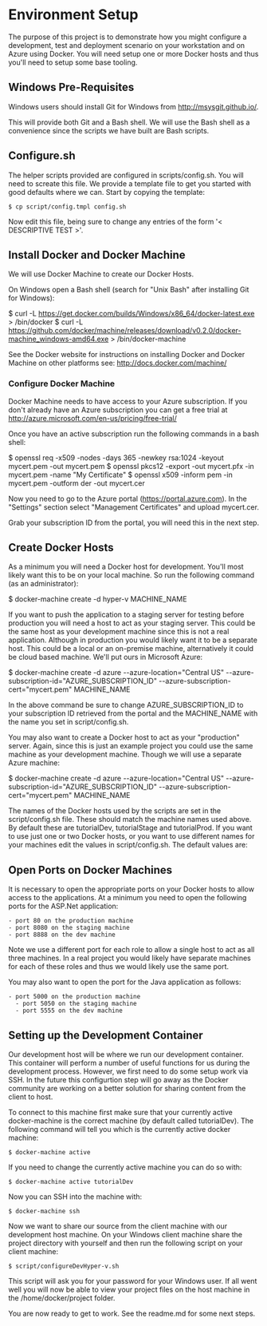 # Environment Setup #

The purpose of this project is to demonstrate how you might configure a
development, test and deployment scenario on your workstation and on Azure 
using Docker. You will need setup one or more Docker hosts and thus you'll
need to setup some base tooling.

## Windows Pre-Requisites ##

Windows users should install Git for Windows from http://msysgit.github.io/.

This will provide both Git and a Bash shell. We will use the Bash shell as a
convenience since the scripts we have built are Bash scripts.

## Configure.sh ##

The helper scripts provided are configured in scripts/config.sh. You will
need to screate this file. We provide a template file to get you started
with good defaults where we can. Start by copying the template:

    $ cp script/config.tmpl config.sh
    
Now edit this file, being sure to change any entries of the form
'< DESCRIPTIVE TEST >'.

## Install Docker and Docker Machine ##

We will use Docker Machine to create our Docker Hosts. 

On Windows open a Bash shell (search for "Unix Bash" after installing Git
for Windows):

$ curl -L https://get.docker.com/builds/Windows/x86_64/docker-latest.exe > /bin/docker
$ curl -L https://github.com/docker/machine/releases/download/v0.2.0/docker-machine_windows-amd64.exe > /bin/docker-machine

See the Docker website for instructions on installing Docker and Docker 
Machine on other platforms see: http://docs.docker.com/machine/

### Configure Docker Machine ##

Docker Machine needs to have access to your Azure subscription. If you don't
already have an Azure subscription you can get a free trial at 
http://azure.microsoft.com/en-us/pricing/free-trial/

Once you have an active subscription run the following commands in a bash shell:

$ openssl req -x509 -nodes -days 365 -newkey rsa:1024 -keyout mycert.pem -out mycert.pem
$ openssl pkcs12 -export -out mycert.pfx -in mycert.pem -name "My Certificate"
$ openssl x509 -inform pem -in mycert.pem -outform der -out mycert.cer

Now you need to go to the Azure portal (https://portal.azure.com). In the "Settings" 
section select "Management Certificates" and upload mycert.cer.

Grab your subscription ID from the portal, you will need this in the
next step.

## Create Docker Hosts ##

As a minimum you will need a Docker host for development. You'll most likely
want this to be on your local machine. So run the following command (as an 
administrator):

$ docker-machine create -d hyper-v MACHINE_NAME

If you want to push the application to a staging server for testing before 
production you will need a host to act as your staging server. This could be 
the same host as your development machine since this is not a real application. 
Although in production you would likely want it to be a separate host. This
could be a local or an on-premise machine, alternatively it could be cloud
based machine. We'll put ours in Microsoft Azure:

$ docker-machine create -d azure --azure-location="Central US" --azure-subscription-id="AZURE_SUBSCRIPTION_ID" --azure-subscription-cert="mycert.pem" MACHINE_NAME

In the above command be sure to
change AZURE_SUBSCRIPTION_ID to your subscription ID retrieved from the portal
and the MACHINE_NAME with the name you set in script/config.sh.

You may also want to create a Docker host to act as your "production" server. 
Again, since this is just an example project you could use the same machine as your
development machine. Though we will use a separate Azure machine:

$ docker-machine create -d azure --azure-location="Central US" --azure-subscription-id="AZURE_SUBSCRIPTION_ID" --azure-subscription-cert="mycert.pem" MACHINE_NAME

The names of the Docker hosts used by the scripts are set in the script/config.sh 
file. These should match the machine names used above. By default
these are tutorialDev, tutorialStage and tutorialProd. If you want to use just
one or two Docker hosts, or you want to use different names for your machines
edit the values in script/config.sh. The default values are:

## Open Ports on Docker Machines ##

It is necessary to open the appropriate ports on your Docker hosts to allow 
access to the applications. At a minimum you need to open the following ports
for the ASP.Net application:

    - port 80 on the production machine
    - port 8080 on the staging machine
    - port 8888 on the dev machine
  
  Note we use a different port for each role to allow a single host to act as
  all three machines. In a real project you would likely have separate machines
  for each of these roles and thus we would likely use the same port.
  
  You may also want to open the port for the Java application as follows:
  
    - port 5000 on the production machine
	  - port 5050 on the staging machine
	  - port 5555 on the dev machine
    
## Setting up the Development Container ##
 
Our development host will be where we run our development container. This
container will perform a number of useful functions for us during the
development process. However, we first need to do some setup work via SSH.
In the future this configurtion step will go away as the Docker community
are working on a better solution for sharing content from the client to 
host.

To connect to this machine first make sure that your currently active 
docker-machine is the correct machine (by default called tutorialDev). The 
following command will tell you which is the currently active docker
machine:

    $ docker-machine active

If you need to change the currently active machine you can do so with:

    $ docker-machine active tutorialDev

Now you can SSH into the machine with:

    $ docker-machine ssh
    
Now we want to share our source from the client machine with our development
host machine. On your Windows client machine share the project directory with
yourself and then run the following script on your client machine:

    $ script/configureDevHyper-v.sh
    
This script will ask you for your password for your Windows user. If all went 
well you will now be able to view your project files on the host machine in 
the /home/docker/project folder.

You are now ready to get to work. See the readme.md for some next steps.
